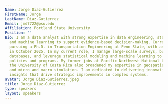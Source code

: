 ```yaml
---
Name: Jorge Diaz-Gutierrez
FirstName: Jorge
LastName: Diaz-Gutierrez
Email: jmd7722@psu.edu
Affiliation: Portland State University
Position: ''
Bio: I am a data analyst with strong expertise in data engineering, statistical modeling,
  and machine learning to support evidence-based decision-making. Currently, I am
  pursuing a Ph.D. in Transportation Engineering at Penn State, with an expected defense
  in October 2025. In my current role, I manage large-scale surveys, build scalable
  databases, and leverage statistical modeling and machine learning to evaluate public
  policies and programs. My former jobs at Pacific Northwest National Laboratory and
  the University of Costa Rica also broadened my expertise in geospatial analysis
  and micro and macro simulation. I am dedicated to delivering innovative, data-driven
  insights that drive strategic improvements in complex systems.
avatar: Jorge Diaz-Gutierrez.jpeg
title: Jorge Diaz-Gutierrez
type: speakers
layout: speakers
---
```

